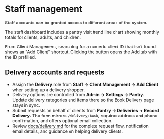 # Staff management

Staff accounts can be granted access to different areas of the system.

The staff dashboard includes a pantry visit trend line chart showing monthly totals for clients, adults, and children.

From Client Management, searching for a numeric client ID that isn't found shows an "Add Client" shortcut. Clicking the button opens the Add tab with the ID prefilled.

## Delivery accounts and requests

- Assign the **Delivery** role from **Staff → Client Management → Add Client** when setting up a delivery shopper.
- Delivery options are controlled from **Admin → Settings → Pantry**. Update delivery categories and items there so the Book Delivery page stays in sync.
- Submit requests on behalf of clients from **Pantry → Deliveries → Record Delivery**. The form mirrors `/delivery/book`, requires address and phone confirmation, and offers optional email collection.
- Review [docs/delivery.md](delivery.md) for the complete request flow, notification email details, and guidance on helping delivery clients.
